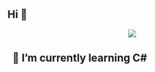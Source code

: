 ## Hi 👋
<p align="center"> 
  <img src="https://capsule-render.vercel.app/api?text=Hi!🌱&animation=fadeIn&type=waving&color=gradient&height=100"/> 
</p>

<!-- <h2> 🚀 &nbsp;Some Tools I Have Used and Learned</h2> -->
<h2>  &nbsp; 🌱 I’m currently learning C# </h2>
<p align="left">
</p>


<!--
**darlenerybe/darlenerybe** is a ✨ _special_ ✨ repository because its `README.md` (this file) appears on your GitHub profile.

Here are some ideas to get you started:

- 🔭 I’m currently working on ...
- 🌱 I’m currently learning ...
- 👯 I’m looking to collaborate on ...
- 🤔 I’m looking for help with ...
- 💬 Ask me about ...
- 📫 How to reach me: ...
- 😄 Pronouns: ...
- ⚡ Fun fact: ...
-->
